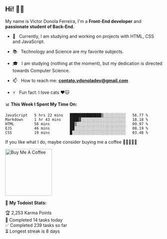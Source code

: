 <h2 align="left">Hi! 👋🏻</h2>  

<p align="left">
	My name is Victor Donola Ferreira, I'm a <strong>Front-End developer</strong> and <strong>passionate student of Back-End</strong>.
</p>

- 🔭 &nbsp; Currently, I am studying and working on projects with HTML, CSS and JavaScript.

- :books: &nbsp; Technology and Science are my favorite subjects.

- 🎓 &nbsp; I am studying (nothing at the moment), but my dedication is directed towards Computer Science.

- 📫 &nbsp; How to reach me: **contato.vdonoladev@gmail.com**

- ⚡️ &nbsp; Fun fact: I love cats ❤️🐱

📊 **This Week I Spent My Time On:**
<!--START_SECTION:waka-->
```text
JavaScript   5 hrs 22 mins   ██████████████▒░░░░░░░░░░   56.77 % 
Markdown     1 hr 43 mins    ████▓░░░░░░░░░░░░░░░░░░░░   18.18 % 
HTML         56 mins         ██▒░░░░░░░░░░░░░░░░░░░░░░   09.97 % 
EJS          46 mins         ██░░░░░░░░░░░░░░░░░░░░░░░   08.19 % 
CSS          19 mins         █░░░░░░░░░░░░░░░░░░░░░░░░   03.48 % 
```
<!--END_SECTION:waka-->

If you like what I do, maybe consider buying me a coffee 🥺👉🏻👈🏻

<a href="https://www.buymeacoffee.com/xuxuti" target="_blank"><img src="https://cdn.buymeacoffee.com/buttons/v2/default-red.png" alt="Buy Me A Coffee" width="150" ></a>

🚧 **My Todoist Stats:**
<!-- TODO-IST:START -->
🏆  2,253 Karma Points           
🌸  Completed 14 tasks today           
✅  Completed 239 tasks so far           
⏳  Longest streak is 8 days
<!-- TODO-IST:END -->
